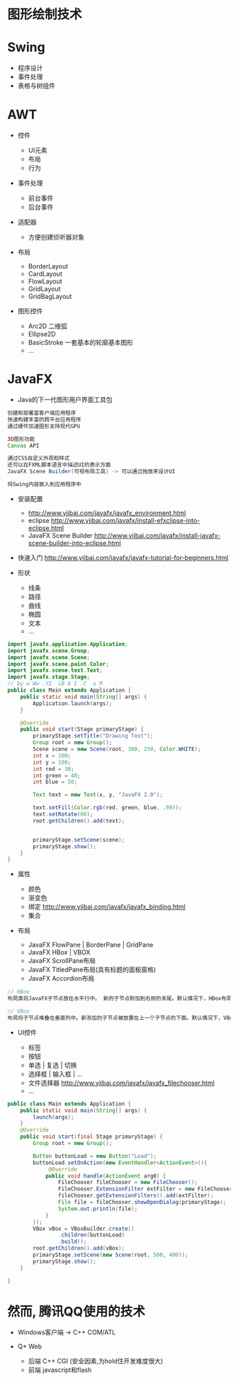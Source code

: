 # 图形绘制技术

# Swing

- 程序设计
- 事件处理
- 表格与树组件

# AWT

- 控件

  - UI元素
  - 布局
  - 行为

- 事件处理

  - 前台事件
  - 后台事件

- 适配器

  - 方便创建侦听器对象

- 布局

  - BorderLayout
  - CardLayout
  - FlowLayout
  - GridLayout
  - GridBagLayout

- 图形控件

  - Arc2D 二维弧
  - Ellipse2D
  - BasicStroke 一套基本的轮廓基本图形
  - ...

# JavaFX

- Java的下一代图形用户界面工具包

```java
创建和部署富客户端应用程序
快速构建丰富的跨平台应用程序
通过硬件加速图形支持现代GPU

3D图形功能
Canvas API

通过CSS自定义外观和样式
还可以在FXML脚本语言中描述UI的表示方面
JavaFX Scene Builder(可视布局工具) -> 可以通过拖放来设计UI

将Swing内容嵌入到应用程序中
```

- 安装配置

  - <http://www.yiibai.com/javafx/javafx_environment.html>
  - eclipse <http://www.yiibai.com/javafx/install-efxclipse-into-eclipse.html>
  - JavaFX Scene Builder <http://www.yiibai.com/javafx/install-javafx-scene-builder-into-eclipse.html>

- 快速入门 <http://www.yiibai.com/javafx/javafx-tutorial-for-beginners.html>

- 形状

  - 线条
  - 路径
  - 曲线
  - 椭圆
  - 文本
  - ...

```java
import javafx.application.Application;
import javafx.scene.Group;
import javafx.scene.Scene;
import javafx.scene.paint.Color;
import javafx.scene.text.Text;
import javafx.stage.Stage;
// by w Ww .YI  iB A I .C  o M
public class Main extends Application {
    public static void main(String[] args) {
        Application.launch(args);
    }

    @Override
    public void start(Stage primaryStage) {
        primaryStage.setTitle("Drawing Text");
        Group root = new Group();
        Scene scene = new Scene(root, 300, 250, Color.WHITE);
        int x = 100;
        int y = 100;
        int red = 30;
        int green = 40;
        int blue = 50;

        Text text = new Text(x, y, "JavaFX 2.0");

        text.setFill(Color.rgb(red, green, blue, .99));
        text.setRotate(60);
        root.getChildren().add(text);


        primaryStage.setScene(scene);
        primaryStage.show();
    }
}
```

- 属性

  - 颜色
  - 渐变色
  - 绑定 <http://www.yiibai.com/javafx/javafx_binding.html>
  - 集合

- 布局

  - JavaFX FlowPane | BorderPane | GridPane
  - JavaFX HBox | VBOX
  - JavaFX ScrollPane布局
  - JavaFX TitledPane布局(具有标题的面板窗格)
  - JavaFX Accordion布局

```java
// HBox
布局类将JavaFX子节点放在水平行中。 新的子节点附加到右侧的末尾。默认情况下，HBox布局尊重子节点的首选宽度和高度

// VBox
布局将子节点堆叠在垂直列中。新添加的子节点被放置在上一个子节点的下面。默认情况下，VBox尊重子节点的首选宽度和高度。
```

- UI控件

  - 标签
  - 按钮
  - 单选 | 复选 | 切换
  - 选择框 | 输入框 | ...
  - 文件选择器 <http://www.yiibai.com/javafx/javafx_filechooser.html>
  - ...

```java
public class Main extends Application {
    public static void main(String[] args) {
        launch(args);
    }
    @Override
    public void start(final Stage primaryStage) {
        Group root = new Group();

        Button buttonLoad = new Button("Load");
        buttonLoad.setOnAction(new EventHandler<ActionEvent>(){
             @Override
            public void handle(ActionEvent arg0) {
                FileChooser fileChooser = new FileChooser();
                FileChooser.ExtensionFilter extFilter = new FileChooser.ExtensionFilter("TXT files (*.txt)", "*.txt"); // 扩展过滤器
                fileChooser.getExtensionFilters().add(extFilter);
                File file = fileChooser.showOpenDialog(primaryStage);
                System.out.println(file);
            }
        });
        VBox vBox = VBoxBuilder.create()
                .children(buttonLoad)
                .build();
        root.getChildren().add(vBox);
        primaryStage.setScene(new Scene(root, 500, 400));
        primaryStage.show();
    }

}
```

# 然而, 腾讯QQ使用的技术

- Windows客户端 -> C++ COM/ATL
- Q+ Web

  - 后端 C++ CGI (安全因素,为hold住开发难度很大)
  - 前端 javascript和flash
